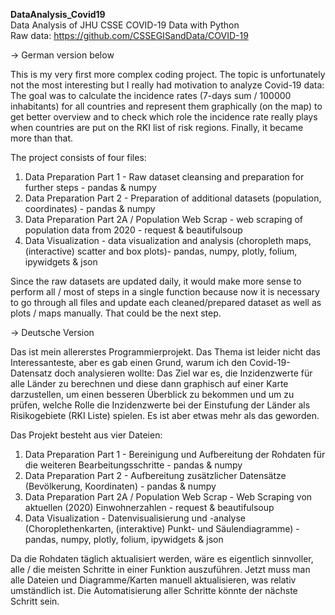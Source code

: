 <b> DataAnalysis_Covid19 </b> <br>
Data Analysis of JHU CSSE COVID-19 Data with Python <br>
Raw data: https://github.com/CSSEGISandData/COVID-19

-> German version below

This is my very first more complex coding project. 
The topic is unfortunately not the most interesting but I really had motivation to analyze Covid-19 data: 
The goal was to calculate the incidence rates (7-days sum / 100000 inhabitants) for all countries and represent them graphically (on the map) to get better overview and to check which role the incidence rate really plays when countries are put on the RKI list of risk regions. Finally, it became more than that.

The project consists of four files:
1) Data Preparation Part 1 - Raw dataset cleansing and preparation for further steps - pandas & numpy
2) Data Preparation Part 2 - Preparation of additional datasets (population, coordinates) - pandas & numpy
3) Data Preparation Part 2A / Population Web Scrap - web scraping of population data from 2020 - request & beautifulsoup
4) Data Visualization - data visualization and analysis (choropleth maps, (interactive) scatter and box plots)- pandas, numpy, plotly, folium, ipywidgets & json 

Since the raw datasets are updated daily, it would make more sense to perform all / most of steps in a single function because now it is necessary to go through all files and update each cleaned/prepared dataset as well as plots / maps manually. That could be the next step.

-> Deutsche Version

Das ist mein allererstes Programmierprojekt.
Das Thema ist leider nicht das Interessanteste, aber es gab einen Grund, warum ich den Covid-19-Datensatz doch analysieren wollte:
Das Ziel war es, die Inzidenzwerte für alle Länder zu berechnen und diese dann graphisch auf einer Karte darzustellen, um einen besseren Überblick zu bekommen und um zu prüfen, welche Rolle die Inzidenzwerte bei der Einstufung der Länder als Risikogebiete (RKI Liste) spielen. Es ist aber etwas mehr als das geworden.

Das Projekt besteht aus vier Dateien:
1) Data Preparation Part 1 - Bereinigung und Aufbereitung der Rohdaten für die weiteren Bearbeitungsschritte - pandas & numpy
2) Data Preparation Part 2 - Aufbereitung zusätzlicher Datensätze (Bevölkerung, Koordinaten) - pandas & numpy
3) Data Preparation Part 2A / Population Web Scrap - Web Scraping von aktuellen (2020) Einwohnerzahlen - request & beautifulsoup
4) Data Visualization - Datenvisualisierung und -analyse (Choroplethenkarten, (interaktive) Punkt- und Säulendiagramme) -  pandas, numpy, plotly, folium, ipywidgets & json

Da die Rohdaten täglich aktualisiert werden, wäre es eigentlich sinnvoller, alle / die meisten Schritte in einer Funktion auszuführen. Jetzt muss man alle Dateien und Diagramme/Karten manuell aktualisieren, was relativ umständlich ist. Die Automatisierung aller Schritte könnte der nächste Schritt sein.
